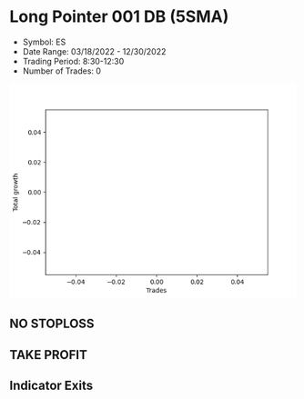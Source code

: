 # Long Pointer 001 DB (5SMA)
- Symbol: ES
- Date Range: 03/18/2022 - 12/30/2022
- Trading Period: 8:30-12:30
- Number of Trades: 0

![Plot](LongPointer001DBES(5SMA).png)
## NO STOPLOSS














## TAKE PROFIT











## Indicator Exits

